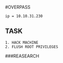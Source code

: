 #OVERPASS 

	ip = 10.10.31.230

## TASK 

	1. HACK MACHINE 
	2. FLUSH ROOT PRIVILEGES

###REASEARCH 

	 
